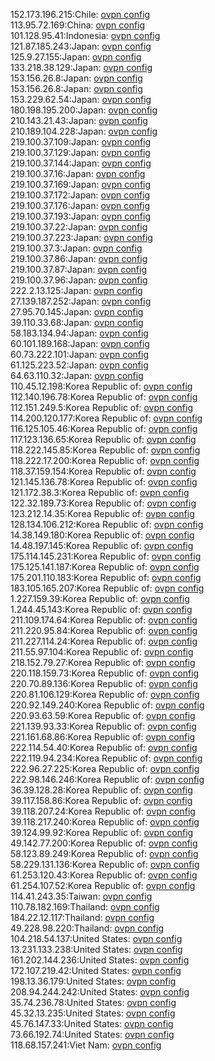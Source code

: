152.173.196.215:Chile: [ovpn config](vpn/152_173_196_215.ovpn)  
113.95.72.169:China: [ovpn config](vpn/113_95_72_169.ovpn)  
101.128.95.41:Indonesia: [ovpn config](vpn/101_128_95_41.ovpn)  
121.87.185.243:Japan: [ovpn config](vpn/121_87_185_243.ovpn)  
125.9.27.155:Japan: [ovpn config](vpn/125_9_27_155.ovpn)  
133.218.38.129:Japan: [ovpn config](vpn/133_218_38_129.ovpn)  
153.156.26.8:Japan: [ovpn config](vpn/153_156_26_8.ovpn)  
153.156.26.8:Japan: [ovpn config](vpn/153_156_26_8.ovpn)  
153.229.62.54:Japan: [ovpn config](vpn/153_229_62_54.ovpn)  
180.198.195.200:Japan: [ovpn config](vpn/180_198_195_200.ovpn)  
210.143.21.43:Japan: [ovpn config](vpn/210_143_21_43.ovpn)  
210.189.104.228:Japan: [ovpn config](vpn/210_189_104_228.ovpn)  
219.100.37.109:Japan: [ovpn config](vpn/219_100_37_109.ovpn)  
219.100.37.129:Japan: [ovpn config](vpn/219_100_37_129.ovpn)  
219.100.37.144:Japan: [ovpn config](vpn/219_100_37_144.ovpn)  
219.100.37.16:Japan: [ovpn config](vpn/219_100_37_16.ovpn)  
219.100.37.169:Japan: [ovpn config](vpn/219_100_37_169.ovpn)  
219.100.37.172:Japan: [ovpn config](vpn/219_100_37_172.ovpn)  
219.100.37.176:Japan: [ovpn config](vpn/219_100_37_176.ovpn)  
219.100.37.193:Japan: [ovpn config](vpn/219_100_37_193.ovpn)  
219.100.37.22:Japan: [ovpn config](vpn/219_100_37_22.ovpn)  
219.100.37.223:Japan: [ovpn config](vpn/219_100_37_223.ovpn)  
219.100.37.3:Japan: [ovpn config](vpn/219_100_37_3.ovpn)  
219.100.37.86:Japan: [ovpn config](vpn/219_100_37_86.ovpn)  
219.100.37.87:Japan: [ovpn config](vpn/219_100_37_87.ovpn)  
219.100.37.96:Japan: [ovpn config](vpn/219_100_37_96.ovpn)  
222.2.13.125:Japan: [ovpn config](vpn/222_2_13_125.ovpn)  
27.139.187.252:Japan: [ovpn config](vpn/27_139_187_252.ovpn)  
27.95.70.145:Japan: [ovpn config](vpn/27_95_70_145.ovpn)  
39.110.33.68:Japan: [ovpn config](vpn/39_110_33_68.ovpn)  
58.183.134.94:Japan: [ovpn config](vpn/58_183_134_94.ovpn)  
60.101.189.168:Japan: [ovpn config](vpn/60_101_189_168.ovpn)  
60.73.222.101:Japan: [ovpn config](vpn/60_73_222_101.ovpn)  
61.125.223.52:Japan: [ovpn config](vpn/61_125_223_52.ovpn)  
64.63.110.32:Japan: [ovpn config](vpn/64_63_110_32.ovpn)  
110.45.12.198:Korea Republic of: [ovpn config](vpn/110_45_12_198.ovpn)  
112.140.196.78:Korea Republic of: [ovpn config](vpn/112_140_196_78.ovpn)  
112.151.249.5:Korea Republic of: [ovpn config](vpn/112_151_249_5.ovpn)  
114.200.120.177:Korea Republic of: [ovpn config](vpn/114_200_120_177.ovpn)  
116.125.105.46:Korea Republic of: [ovpn config](vpn/116_125_105_46.ovpn)  
117.123.136.65:Korea Republic of: [ovpn config](vpn/117_123_136_65.ovpn)  
118.222.145.85:Korea Republic of: [ovpn config](vpn/118_222_145_85.ovpn)  
118.222.17.200:Korea Republic of: [ovpn config](vpn/118_222_17_200.ovpn)  
118.37.159.154:Korea Republic of: [ovpn config](vpn/118_37_159_154.ovpn)  
121.145.136.78:Korea Republic of: [ovpn config](vpn/121_145_136_78.ovpn)  
121.172.38.3:Korea Republic of: [ovpn config](vpn/121_172_38_3.ovpn)  
122.32.189.73:Korea Republic of: [ovpn config](vpn/122_32_189_73.ovpn)  
123.212.14.35:Korea Republic of: [ovpn config](vpn/123_212_14_35.ovpn)  
128.134.106.212:Korea Republic of: [ovpn config](vpn/128_134_106_212.ovpn)  
14.38.149.180:Korea Republic of: [ovpn config](vpn/14_38_149_180.ovpn)  
14.48.197.145:Korea Republic of: [ovpn config](vpn/14_48_197_145.ovpn)  
175.114.145.231:Korea Republic of: [ovpn config](vpn/175_114_145_231.ovpn)  
175.125.141.187:Korea Republic of: [ovpn config](vpn/175_125_141_187.ovpn)  
175.201.110.183:Korea Republic of: [ovpn config](vpn/175_201_110_183.ovpn)  
183.105.165.207:Korea Republic of: [ovpn config](vpn/183_105_165_207.ovpn)  
1.227.159.39:Korea Republic of: [ovpn config](vpn/1_227_159_39.ovpn)  
1.244.45.143:Korea Republic of: [ovpn config](vpn/1_244_45_143.ovpn)  
211.109.174.64:Korea Republic of: [ovpn config](vpn/211_109_174_64.ovpn)  
211.220.95.84:Korea Republic of: [ovpn config](vpn/211_220_95_84.ovpn)  
211.227.114.24:Korea Republic of: [ovpn config](vpn/211_227_114_24.ovpn)  
211.55.97.104:Korea Republic of: [ovpn config](vpn/211_55_97_104.ovpn)  
218.152.79.27:Korea Republic of: [ovpn config](vpn/218_152_79_27.ovpn)  
220.118.159.73:Korea Republic of: [ovpn config](vpn/220_118_159_73.ovpn)  
220.70.89.136:Korea Republic of: [ovpn config](vpn/220_70_89_136.ovpn)  
220.81.106.129:Korea Republic of: [ovpn config](vpn/220_81_106_129.ovpn)  
220.92.149.240:Korea Republic of: [ovpn config](vpn/220_92_149_240.ovpn)  
220.93.63.59:Korea Republic of: [ovpn config](vpn/220_93_63_59.ovpn)  
221.139.93.33:Korea Republic of: [ovpn config](vpn/221_139_93_33.ovpn)  
221.161.68.86:Korea Republic of: [ovpn config](vpn/221_161_68_86.ovpn)  
222.114.54.40:Korea Republic of: [ovpn config](vpn/222_114_54_40.ovpn)  
222.119.94.234:Korea Republic of: [ovpn config](vpn/222_119_94_234.ovpn)  
222.96.27.225:Korea Republic of: [ovpn config](vpn/222_96_27_225.ovpn)  
222.98.146.246:Korea Republic of: [ovpn config](vpn/222_98_146_246.ovpn)  
36.39.128.28:Korea Republic of: [ovpn config](vpn/36_39_128_28.ovpn)  
39.117.158.86:Korea Republic of: [ovpn config](vpn/39_117_158_86.ovpn)  
39.118.207.24:Korea Republic of: [ovpn config](vpn/39_118_207_24.ovpn)  
39.118.217.240:Korea Republic of: [ovpn config](vpn/39_118_217_240.ovpn)  
39.124.99.92:Korea Republic of: [ovpn config](vpn/39_124_99_92.ovpn)  
49.142.77.200:Korea Republic of: [ovpn config](vpn/49_142_77_200.ovpn)  
58.123.89.249:Korea Republic of: [ovpn config](vpn/58_123_89_249.ovpn)  
58.229.131.136:Korea Republic of: [ovpn config](vpn/58_229_131_136.ovpn)  
61.253.120.43:Korea Republic of: [ovpn config](vpn/61_253_120_43.ovpn)  
61.254.107.52:Korea Republic of: [ovpn config](vpn/61_254_107_52.ovpn)  
114.41.243.35:Taiwan: [ovpn config](vpn/114_41_243_35.ovpn)  
110.78.182.169:Thailand: [ovpn config](vpn/110_78_182_169.ovpn)  
184.22.12.117:Thailand: [ovpn config](vpn/184_22_12_117.ovpn)  
49.228.98.220:Thailand: [ovpn config](vpn/49_228_98_220.ovpn)  
104.218.54.137:United States: [ovpn config](vpn/104_218_54_137.ovpn)  
13.231.133.238:United States: [ovpn config](vpn/13_231_133_238.ovpn)  
161.202.144.236:United States: [ovpn config](vpn/161_202_144_236.ovpn)  
172.107.219.42:United States: [ovpn config](vpn/172_107_219_42.ovpn)  
198.13.36.179:United States: [ovpn config](vpn/198_13_36_179.ovpn)  
208.94.244.242:United States: [ovpn config](vpn/208_94_244_242.ovpn)  
35.74.236.78:United States: [ovpn config](vpn/35_74_236_78.ovpn)  
45.32.13.235:United States: [ovpn config](vpn/45_32_13_235.ovpn)  
45.76.147.33:United States: [ovpn config](vpn/45_76_147_33.ovpn)  
73.66.192.74:United States: [ovpn config](vpn/73_66_192_74.ovpn)  
118.68.157.241:Viet Nam: [ovpn config](vpn/118_68_157_241.ovpn)  
